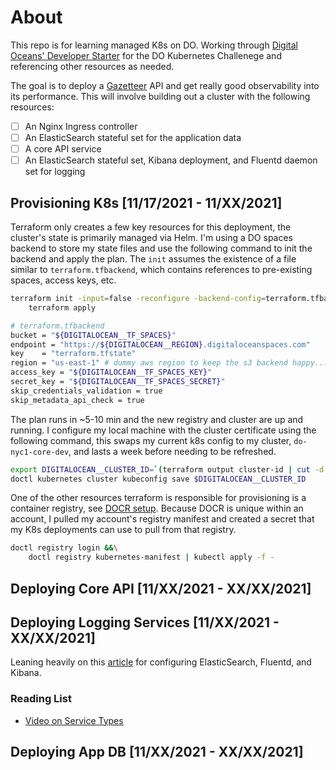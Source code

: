 # About

This repo is for learning managed K8s on DO. Working through [Digital Oceans' Developer Starter](https://github.com/digitalocean/Kubernetes-Starter-Kit-Developers) for the DO Kubernetes Challenege and referencing other resources as needed.

The goal is to deploy a [Gazetteer](https://en.wikipedia.org/wiki/Gazetteer) API and get really good observability into its performance. This will involve building out a cluster with the following resources:

- [ ] An Nginx Ingress controller
- [ ] An ElasticSearch stateful set for the application data
- [ ] A core API service
- [ ] An ElasticSearch stateful set, Kibana deployment, and Fluentd daemon set for logging

## Provisioning K8s [11/17/2021 - 11/XX/2021]

Terraform only creates a few key resources for this deployment, the cluster's state is primarily managed via Helm. I'm using a DO spaces backend to store my state files and use the following command to init the backend and apply the plan. The `init` assumes the existence of a file similar to `terraform.tfbackend`, which contains references to pre-existing spaces, access keys, etc.

```bash
terraform init -input=false -reconfigure -backend-config=terraform.tfbackend &&\
    terraform apply
```

```bash
# terraform.tfbackend
bucket = "${DIGITALOCEAN__TF_SPACES}"
endpoint = "https://${DIGITALOCEAN__REGION}.digitaloceanspaces.com"
key    = "terraform.tfstate"
region = "us-east-1" # dummy aws region to keep the s3 backend happy...
access_key = "${DIGITALOCEAN__TF_SPACES_KEY}"
secret_key = "${DIGITALOCEAN__TF_SPACES_SECRET}"
skip_credentials_validation = true
skip_metadata_api_check = true
```

The plan runs in ~5-10 min and the new registry and cluster are up and running. I configure my local machine with the cluster certificate using the following command, this swaps my current k8s config to my cluster, `do-nyc1-core-dev`, and lasts a week before needing to be refreshed.

```bash
export DIGITALOCEAN__CLUSTER_ID=`(terraform output cluster-id | cut -d':' -f3 | sed 's/\"//g')`
doctl kubernetes cluster kubeconfig save $DIGITALOCEAN__CLUSTER_ID
```

One of the other resources terraform is responsible for provisioning is a container registry, see [DOCR setup](https://github.com/digitalocean/Kubernetes-Starter-Kit-Developers/tree/main/02-setup-DOCR). Because DOCR is unique within an account, I pulled my account's registry manifest and created a secret that my K8s deployments can use to pull from that registry.

```bash
doctl registry login &&\
    doctl registry kubernetes-manifest | kubectl apply -f -
```

## Deploying Core API [11/XX/2021 - XX/XX/2021]

## Deploying Logging Services [11/XX/2021 - XX/XX/2021]

Leaning heavily on this [article](https://www.digitalocean.com/community/tutorials/how-to-set-up-an-elasticsearch-fluentd-and-kibana-efk-logging-stack-on-kubernetes) for configuring ElasticSearch, Fluentd, and Kibana.

### Reading List

- [Video on Service Types](https://www.youtube.com/watch?v=T4Z7visMM4E)

## Deploying App DB [11/XX/2021 - XX/XX/2021]
